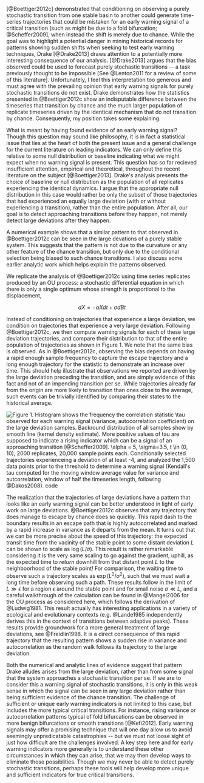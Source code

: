
<!-- Intro: recap claims -->
[@Boettiger2012c] demonstrated that conditioning on observing a purely stochastic transition from one stable basin to another could generate time-series trajectories that could be mistaken for an early warning signal of a critical transition (such as might be due to a fold bifurcation; @Scheffer2009], when instead the shift is merely due to chance.  While the goal was to highlight a potential danger in mining historical records for patterns showing sudden shifts when seeking to test early warning techniques, Drake [@Drake2013] draws attention to a potentially more interesting consequence of our analysis.  [@Drake2013] argues that the bias observed could be used to forecast purely stochastic transitions -- a task previously thought to be impossible [See @Lenton2011 for a review of some of this literature].  Unfortunately, I feel this interpretation too generous and must agree with the prevailing opinion that early warning signals for purely stochastic transitions do not exist.  Drake demonstrates how the statistics presented in @Boettiger2012c show an indisputable difference between the timeseries that transition by chance and the much larger population of replicate timeseries driven by the identical mechanism that do not transition by chance.  Consequently, my position takes some explaining.  

<!-- Thesis -->
What is meant by having found evidence of an early warning signal?  Though this question may sound like philosophy, it is in fact a statistical issue that lies at the heart of both the present issue and a general challenge for the current literature on leading indicators. We can only define this relative to some null distribution or baseline indicating what we might expect when no warning signal is present. This question has so far recieved insufficient attention, empirical and theoretical, throughout the recent literature on the subject [@Boettiger2013].  Drake's analysis presents the choice of baseline or null distribution as the population of all replicates experiencing the identical dynamics.  I argue that the appropriate null distribution in this case would rather be only the subset of those trajectories that had experienced an equally large deviation (with or without experiencing a transition), rather than the entire population. After all, our goal is to detect approaching transitions before they happen, not merely detect large deviations after they happen.  

A numerical example shows that a similar pattern to that observed in @Boettiger2012c can be seen in the large devations of a purely stable system. This suggests that the pattern is not due to the curvature or any other feature of the chance transition, but only due to the conditional selection being biased to such chance transitions.  I also discuss some earlier analytic work which helps explain the patterns observed. 


<!-- numerical example --> 

We replicate the analysis of @Boettiger2012c using time series replicates produced by an OU process: a stochastic differential equation in which there is only a single optimum whose strength is proportional to the displacement,

$$ dX = - \alpha X dt + \sigma dBt $$

Instead of conditioning on trajectories that experience a large deviation, we condition on trajectories that experience a very large deviation.  Following @Boettiger2012c, we then compute warning signals for each of these large deviation trajectories, and compare their distribution to that of the entire population of trajectories as shown in Figure 1. We note that the same bias is observed.  As in @Boettiger2012c, observing the bias depends on having a rapid enough sample frequency to capture the escape trajectory and a long enough trajectory for the statistic to demonstrate an increase over time. This should help illustrate that observations we reported are driven by the large deviation preceding the transition, and are simply evidence of this fact and not of an impending transition per se.  While trajectories already far from the origin are more likely to transition than ones close to the average, such events can be trivially identified by comparing their states to the historical average.  



![Figure 1. Histogram shows the frequency the correlation statistic $\tau$ observed for each warning signal (variance, autocorrelation coefficient) on the large deviation samples.  Backround distribution of all samples show by smooth line (kernel density estimate).  More positive values of tau are supposed to indicate a rising indicator which can be a signal of an approaching transition [@Scheffer2009].   $\alpha = 5$, $\sigma=3.5$, $t \in (0, 10)$, 2000 replicates, 20,000 sample points each.  Conditionally selected trajectories experienceing a deviation of at least -4, and analyzed the 1,500 data points prior to the threshold to determine a warning signal (Kendall's tau computed for the moving window average value for variance and autcorrelation, window of half the timeseries length, following @Dakos2008).  [code](https://github.com/cboettig/earlywarning/blob/7460ea94c293844d8e88c83b95e3d80004817de6/inst/examples/beer.md)](8594745411_b3f97ffb2a_o.png) 



<!-- Analytic proofs -->

The realization that the trajectories of large deviations have a pattern that looks like an early warning signal can be better understood in light of early work on large deviations.   @Boettiger2012c observes that any trajectory that does manage to escape by chance does so quickly. This rapid dash to the boundary results in an escape path that is highly autocorrelated and marked by a rapid increase in variance as it departs from the mean.  It turns out that we can be more precise about the speed of this trajectory: the expected transit time from the vacinity of the stable point to some distant deviation $L$ can be shown to scale as $\log(L/\sigma)$. This result is rather remarkable considering it is the very same scaling to go against the gradient, uphill, as the expected time to *return* downhill from that distant point $L$ to the neighboorhood of the stable point!  For comparison, the waiting time to observe such a trajectory scales as $\exp(L^2/\sigma^2)$, such that we must wait a long time before observing such a path.  These results follow in the limit of $L \gg \epsilon$ for a region $\epsilon$ around the stable point and for small noise $\sigma \ll L$, and a careful walkthrough of the calculation can be found in @Mangel2006 for the OU process as considered here, which follows the derivation of @Ludwig1981.  This result actually has interesting applications in a variety of ecological and evolutionary contexts (e.g. @Lande1985 independently derives this in the context of transitions between adaptive peaks).  These results provide groundwork for a more general treatment of large deviations, see @Freidlin1998. It is a direct consequence of this rapid trajectory that the resulting pattern shows a sudden rise in variance and autocorrelation as the random walk follows its trajectory to the large deviation. 




<!-- Conclusion -->
Both the numerical and analytic lines of evidence suggest that pattern Drake alludes arises from the large deviation, rather than from some signal that the system approaches a stochastic transition per se. If we are to consider this a warning signal of stochastic transitions, it is only in this weak sense in which the signal can be seen in any large deviation rather than being sufficient evidence of the chance transition. The challenge of sufficient or unique early warning indicators is not limited to this case, but includes the more typical critical transitions.  For instance, rising variance or autocorrelation patterns typical of fold bifurcations can be observed in more benign bifurcations or smooth transitions [@Kefi2012]. Early warning signals may offer a promising technique that will one day allow us to avoid seemingly unpredicatable catastrophies -- but we must not loose sight of just how difficult are the challenges involved. A key step here and for early warning indicators more generally is to understand these other circumstances in which they can arise, that we may then develop ways to eliminate those possiblities.  Though we may never be able to detect purely stochastic transitions, perhaps these tools will help develop more unique and sufficient indicators for true critical transitions.  


